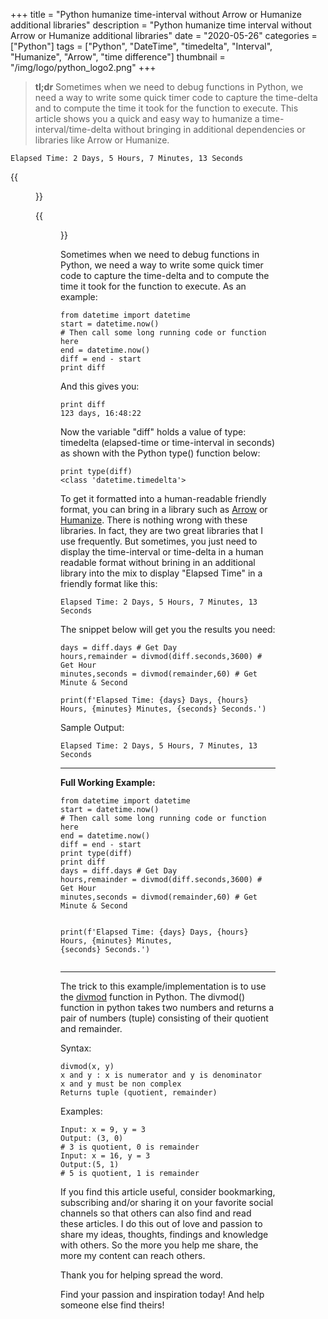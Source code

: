 +++
title = "Python humanize time-interval without Arrow or Humanize additional libraries"
description = "Python humanize time interval without Arrow or Humanize additional libraries"
date = "2020-05-26"
categories = ["Python"]
tags = ["Python", "DateTime", "timedelta", "Interval", "Humanize", "Arrow", "time difference"]
thumbnail = "/img/logo/python_logo2.png"
+++

> **tl;dr** Sometimes when we need to debug functions in Python, we need a way to write some quick timer code to capture the time-delta and to compute the time it took for the function to execute. This article shows you a quick and easy way to humanize a time-interval/time-delta without bringing in additional dependencies or libraries like Arrow or Humanize.

<pre><code class="language-python">Elapsed Time: 2 Days, 5 Hours, 7 Minutes, 13 Seconds 
</code></pre> 

{{<figure src="/img/2020/05/unsplash1.jpg" caption="Yucel Moral (@yucelmoran) at Unsplash" class="aligncenter round-img-border imgframe-left-pad" >}}

{{<figure src="/img/logo/python_logo.png" caption="" width="120" class="alignleft round-img-border imgframe-left-pad" >}}

Sometimes when we need to debug functions in Python, we need a way to write some quick timer code to capture the time-delta and to compute the time it took for the function to execute. As an example:

<pre><code class="language-python line-numbers">from datetime import datetime 
start = datetime.now()
# Then call some long running code or function here
end = datetime.now()
diff = end - start
print diff
</code></pre>  

And this gives you:

<pre><code class="language-python line-numbers">print diff
123 days, 16:48:22
</code></pre>

Now the variable "diff" holds a value of type: timedelta (elapsed-time or time-interval in seconds) as shown with the Python type() function below:

<pre><code class="language-python line-numbers">print type(diff)
&lt;class 'datetime.timedelta'&gt;
</code></pre>



To get it formatted into a human-readable friendly format, you can bring in a library such as <a href="https://arrow.readthedocs.io/" target="_blank">Arrow</a> or <a href="https://github.com/jmoiron/humanize" target="_blank">Humanize</a>. There is nothing wrong with these libraries. In fact, they are two great libraries that I use frequently. But sometimes, you just need to display the time-interval or time-delta in a human readable format without brining in an additional library into the mix to display "Elapsed Time" in a friendly format like this:

<pre><code class="language-python">Elapsed Time: 2 Days, 5 Hours, 7 Minutes, 13 Seconds 
</code></pre>

The snippet below will get you the results you need:

<pre><code class="language-python">days = diff.days # Get Day 
hours,remainder = divmod(diff.seconds,3600) # Get Hour
minutes,seconds = divmod(remainder,60) # Get Minute & Second

print(f'Elapsed Time: {days} Days, {hours} Hours, {minutes} Minutes, {seconds} Seconds.') 
</code></pre>

Sample Output:
<pre><code class="language-python">Elapsed Time: 2 Days, 5 Hours, 7 Minutes, 13 Seconds 
</code></pre>

<hr>
<b>Full Working Example:</b>
<pre><code class="language-python">from datetime import datetime 
start = datetime.now()
# Then call some long running code or function here
end = datetime.now()
diff = end - start
print type(diff)
print diff
days = diff.days # Get Day 
hours,remainder = divmod(diff.seconds,3600) # Get Hour
minutes,seconds = divmod(remainder,60) # Get Minute & Second

print(f'Elapsed Time: {days} Days, {hours} Hours, {minutes} Minutes, {seconds} Seconds.') 
</code></pre>
<hr>

The trick to this example/implementation is to use the <a href="https://docs.python.org/3/library/functions.html#divmod" target="_blank">divmod</a> function in Python. The divmod() function in python takes two numbers and returns a pair of numbers (tuple) consisting of their quotient and remainder.

Syntax:
<pre><code class="language-python">divmod(x, y)
x and y : x is numerator and y is denominator
x and y must be non complex
Returns tuple (quotient, remainder)
</code></pre>

Examples:
<pre><code class="language-python">Input: x = 9, y = 3
Output: (3, 0)
# 3 is quotient, 0 is remainder
Input: x = 16, y = 3
Output:(5, 1)
# 5 is quotient, 1 is remainder
</code></pre>

If you find this article useful, consider bookmarking, subscribing and/or sharing it on your favorite social channels so that others can also find and read these articles. I do this out of love and passion to share my ideas, thoughts, findings and knowledge with others. So the more you help me share, the more my content can reach others. 

Thank you for helping spread the word. 

Find your passion and inspiration today! And help someone else find theirs!

